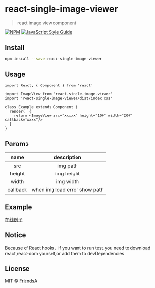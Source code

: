 # react-single-image-viewer

> react image view component

[![NPM](https://img.shields.io/npm/v/react-single-image-viewer.svg)](https://www.npmjs.com/package/react-single-image-viewer) [![JavaScript Style Guide](https://img.shields.io/badge/code_style-standard-brightgreen.svg)](https://standardjs.com)

## Install

```bash
npm install --save react-single-image-viewer
```

## Usage

```tsx
import React, { Component } from 'react'

import ImageView from 'react-single-image-viewer'
import 'react-single-image-viewer/dist/index.css'

class Example extends Component {
  render() {
    return <ImageView src="xxxxx" height="100" width="200" callback="xxxx"/>
  }
}
```

## Params

|   name   |          description          |
| :------: | :---------------------------: |
|   src    |           img path            |
|  height  |          img height           |
|  width   |           img width           |
| callback | when img load error show path |

## Example
[在线例子](https://github.com/FriendsA/react-single-image-viewer.git)

## Notice
 Because of React hooks，if you want to run test, you need to download react,react-dom yourself,or add them to devDependencies
## License

MIT © [FriendsA](https://github.com/FriendsA)
